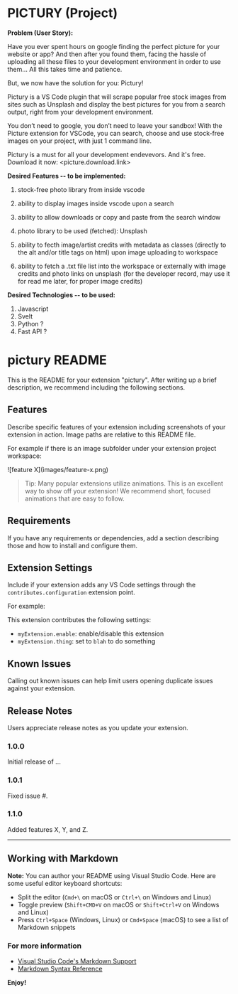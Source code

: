 # PICTURY (Project)

**Problem (User Story):**

Have you ever spent hours on google finding the perfect picture for your website or app? And then after you found them, facing the hassle of uploading all these files to your development environment in order to use them… All this takes time and patience.

But, we now have the solution for you: Pictury!

Pictury is a VS Code plugin that will scrape popular free stock images from sites such as Unsplash and display the best pictures for you from a search output, right from your development environment.

You don’t need to google, you don’t need to leave your sandbox! With the Picture extension for VSCode, you can search, choose and use stock-free images on your project, with just 1 command line.

Pictury is a must for all your development endevevors. And it's free. Download it now: <picture.download.link>

**Desired Features -- to be implemented:**

1. stock-free photo library from inside vscode

2. ability to display images inside vscode upon a search

3. ability to allow downloads or copy and paste from the search window

4. photo library to be used (fetched): Unsplash

5. ability to fecth image/artist credits with metadata as classes (directly to the alt and/or title tags on html) upon image uploading to workspace

6. ability to fetch a .txt file list into the workspace or externally with image credits and photo links on unsplash (for the developer record, may use it for read me later, for proper image credits)

**Desired Technologies -- to be used:**

1. Javascript
2. Svelt
3. Python ?
4. Fast API ?

# pictury README

This is the README for your extension "pictury". After writing up a brief description, we recommend including the following sections.

## Features

Describe specific features of your extension including screenshots of your extension in action. Image paths are relative to this README file.

For example if there is an image subfolder under your extension project workspace:

\!\[feature X\]\(images/feature-x.png\)

> Tip: Many popular extensions utilize animations. This is an excellent way to show off your extension! We recommend short, focused animations that are easy to follow.

## Requirements

If you have any requirements or dependencies, add a section describing those and how to install and configure them.

## Extension Settings

Include if your extension adds any VS Code settings through the `contributes.configuration` extension point.

For example:

This extension contributes the following settings:

* `myExtension.enable`: enable/disable this extension
* `myExtension.thing`: set to `blah` to do something

## Known Issues

Calling out known issues can help limit users opening duplicate issues against your extension.

## Release Notes

Users appreciate release notes as you update your extension.

### 1.0.0

Initial release of ...

### 1.0.1

Fixed issue #.

### 1.1.0

Added features X, Y, and Z.

-----------------------------------------------------------------------------------------------------------

## Working with Markdown

**Note:** You can author your README using Visual Studio Code.  Here are some useful editor keyboard shortcuts:

* Split the editor (`Cmd+\` on macOS or `Ctrl+\` on Windows and Linux)
* Toggle preview (`Shift+CMD+V` on macOS or `Shift+Ctrl+V` on Windows and Linux)
* Press `Ctrl+Space` (Windows, Linux) or `Cmd+Space` (macOS) to see a list of Markdown snippets

### For more information

* [Visual Studio Code's Markdown Support](http://code.visualstudio.com/docs/languages/markdown)
* [Markdown Syntax Reference](https://help.github.com/articles/markdown-basics/)

**Enjoy!**
